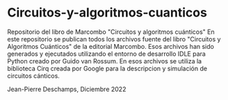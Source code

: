 # Circuitos-y-algoritmos-cuanticos
Repositorio del libro de Marcombo "Circuitos y algoritmos cuánticos"
En este repositorio se publican todos los archivos fuente del libro "Circuitos y Algoritmos Cuánticos" de la editorial Marcombo. 
Esos archivos han sido generados y ejecutados utilizando el entorno de desarrollo IDLE para Python creado por Guido van Rossum. 
En esos archivos se utiliza la biblioteca Cirq creada por Google para la descripcion y simulación de circuitos cánticos.

Jean-Pierre Deschamps, Diciembre 2022
